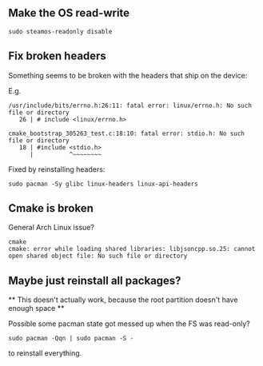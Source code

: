 ## Make the OS read-write

```
sudo steamos-readonly disable
```

## Fix broken headers

Something seems to be broken with the headers that ship on the device:

E.g.
```
/usr/include/bits/errno.h:26:11: fatal error: linux/errno.h: No such file or directory
   26 | # include <linux/errno.h>
```

```
cmake_bootstrap_305263_test.c:18:10: fatal error: stdio.h: No such file or directory
   18 | #include <stdio.h>
      |          ^~~~~~~~~
```

Fixed by reinstalling headers:
```
sudo pacman -Sy glibc linux-headers linux-api-headers
```

## Cmake is broken 

General Arch Linux issue?

```
cmake
cmake: error while loading shared libraries: libjsoncpp.so.25: cannot open shared object file: No such file or directory
```

## Maybe just reinstall all packages?

** This doesn't actually work, because the root partition doesn't have enough space **

Possible some pacman state got messed up when the FS was read-only?
```
sudo pacman -Qqn | sudo pacman -S -
```
to reinstall everything.


